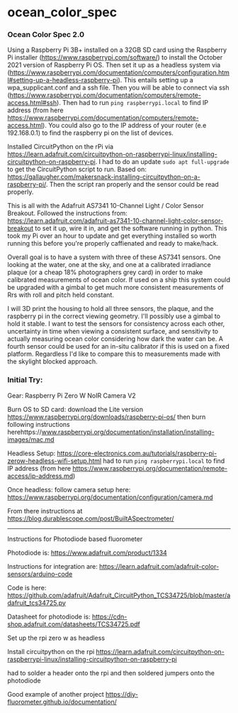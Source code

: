 # ocean_color_spec

### Ocean Color Spec 2.0
Using a Raspberry Pi 3B+ installed on a 32GB SD card using the Raspberry Pi installer (https://www.raspberrypi.com/software/) to install the October 2021 version of Raspberry Pi OS. Then set it up as a headless system via (https://www.raspberrypi.com/documentation/computers/configuration.html#setting-up-a-headless-raspberry-pi). This entails setting up a wpa_supplicant.conf and a ssh file. Then you will be able to connect via ssh (https://www.raspberrypi.com/documentation/computers/remote-access.html#ssh). Then had to run `ping raspberrypi.local` to find IP address (from here https://www.raspberrypi.com/documentation/computers/remote-access.html). You could also go to the IP address of your router (e.e 192.168.0.1) to find the raspberry pi on the list of devices.

Installed CircuitPython on the rPi via https://learn.adafruit.com/circuitpython-on-raspberrypi-linux/installing-circuitpython-on-raspberry-pi. I had to do an update `sudo apt full-upgrade` to get the CircuitPython script to run. Based on: https://gallaugher.com/makersnack-installing-circuitpython-on-a-raspberry-pi/. Then the script ran properly and the sensor could be read properly.


This is all with the Adafruit AS7341 10-Channel Light / Color Sensor Breakout. Followed the instructions from: https://learn.adafruit.com/adafruit-as7341-10-channel-light-color-sensor-breakout to set it up, wire it in, and get the software running in python. This took my Pi over an hour to update and get everything installed so worth running this before you're properly caffienated and ready to make/hack.

Overall goal is to have a system with three of these AS7341 sensors. One looking at the water, one at the sky, and one at a calibrated irradiance plaque (or a cheap 18% photographers grey card) in order to make calibrated measurements of ocean color. If used on a ship this system could be upgraded with a gimbal to get much more consistent measurements of Rrs with roll and pitch held constant.

I will 3D print the housing to hold all three sensors, the plaque, and the raspberry pi in the correct viewing geometry. I'll possibly use a gimbal to hold it stable. I want to test the sensors for consistency across each other, uncertainty in time when viewing a consistent surface, and sensitivity to actually measuring ocean color considering how dark the water can be. A fourth sensor could be used for an in-situ calibrator if this is used on a fixed platform. Regardless I'd like to compare this to measurements made with the skylight blocked approach.



### Initial Try:
Gear:
Raspberry Pi Zero W
NoIR Camera V2


Burn OS to SD card:
download the Lite version https://www.raspberrypi.org/downloads/raspberry-pi-os/
then burn following instructions herehttps://www.raspberrypi.org/documentation/installation/installing-images/mac.md

Headless Setup:
https://core-electronics.com.au/tutorials/raspberry-pi-zerow-headless-wifi-setup.html
had to run `ping raspberrypi.local` to find IP address (from here https://www.raspberrypi.org/documentation/remote-access/ip-address.md)

Once headless:
follow camera setup here: https://www.raspberrypi.org/documentation/configuration/camera.md

From there instructions at https://blog.durablescope.com/post/BuiltASpectrometer/


---

Instructions for Photodiode based fluorometer

Photodiode is: https://www.adafruit.com/product/1334

Instructions for integration are: https://learn.adafruit.com/adafruit-color-sensors/arduino-code

Code is here: https://github.com/adafruit/Adafruit_CircuitPython_TCS34725/blob/master/adafruit_tcs34725.py

Datasheet for photodiode is: https://cdn-shop.adafruit.com/datasheets/TCS34725.pdf

Set up the rpi zero w as headless

Install circuitpython on the rpi https://learn.adafruit.com/circuitpython-on-raspberrypi-linux/installing-circuitpython-on-raspberry-pi

had to solder a header onto the rpi and then soldered jumpers onto the photodiode


Good example of another project https://diy-fluorometer.github.io/documentation/





